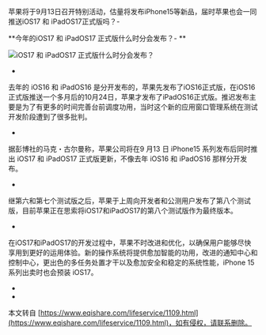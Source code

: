 苹果将于9月13日召开特别活动，估量将发布iPhone15等新品，届时苹果也会一同推送iOS17 和 iPadOS17正式版吗？-

**今年的iOS17 和 iPadOS17 正式版什么时分会发布？-
**

![iOS17 和 iPadOS17 正式版什么时分会发布？](https://d-image.i4.cn/i4web/image/upload/20230905/1693878765218010860.png "iOS17 和 iPadOS17 正式版什么时分会发布？")

-

去年的 iOS16 和 iPadOS16 是分开发布的，苹果先发布了iOS16正式版，在iOS16正式版推送一个多月后的10月24日，苹果才发布了iPadOS16正式版。推迟发布主要是为了有更多的时间完善台前调度功用，当时这个新的应用窗口管理系统在测试开发阶段遭到了很多批判。

-

据彭博社的马克・古尔曼称，苹果公司将在9 月13 日 iPhone15 系列发布后同时推出 iOS17 和 iPadOS17 正式版更新，不像去年 iOS16 和 iPadOS16 那样分开发布。

-

继第六和第七个测试版之后，苹果于上周向开发者和公测用户发布了第八个测试版，目前苹果正在思索将iOS17和iPadOS17的第八个测试版作为最终版本。

-

在iOS17和iPadOS17的开发过程中，苹果不时改进和优化，以确保用户能够尽快享用到更好的运用体验。新的操作系统将提供愈加智能的功用，改进的通知中心和控制中心，更出色的多任务处置才干以及愈加安全和稳定的系统性能，iPhone 15 系列出卖时也会预装 iOS17。

-

-

本文转自 [https://www.eqishare.com/lifeservice/1109.html](https://www.eqishare.com/lifeservice/1109.html)，如有侵权，请联系删除。